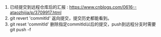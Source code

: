 1. 已经提交到远程仓库后的汇报 : https://www.cnblogs.com/0616--ataozhijia/p/3709917.html
  1. git revert 'commitId'     返向提交，提交历史都能看到。  
  2. git reset  'commitId'     删除指定commitId以后的提交，push到远程分支时需要  git push -f

